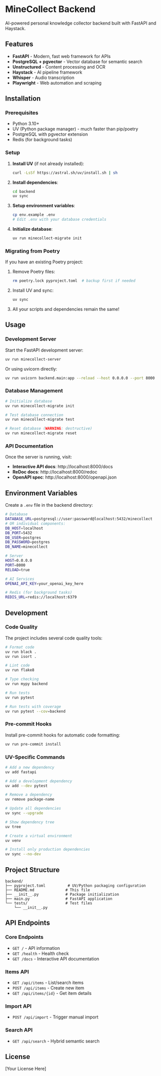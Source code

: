 # MineCollect Backend

AI-powered personal knowledge collector backend built with FastAPI and Haystack.

## Features

- **FastAPI** - Modern, fast web framework for APIs
- **PostgreSQL + pgvector** - Vector database for semantic search
- **Unstructured** - Content processing and OCR
- **Haystack** - AI pipeline framework
- **Whisper** - Audio transcription
- **Playwright** - Web automation and scraping

## Installation

### Prerequisites

- Python 3.10+
- UV (Python package manager) - much faster than pip/poetry
- PostgreSQL with pgvector extension
- Redis (for background tasks)

### Setup

1. **Install UV** (if not already installed):
   ```bash
   curl -LsSf https://astral.sh/uv/install.sh | sh
   ```

2. **Install dependencies**:
   ```bash
   cd backend
   uv sync
   ```

3. **Setup environment variables**:
   ```bash
   cp env.example .env
   # Edit .env with your database credentials
   ```

4. **Initialize database**:
   ```bash
   uv run minecollect-migrate init
   ```

### Migrating from Poetry

If you have an existing Poetry project:

1. Remove Poetry files:
   ```bash
   rm poetry.lock pyproject.toml  # backup first if needed
   ```

2. Install UV and sync:
   ```bash
   uv sync
   ```

3. All your scripts and dependencies remain the same!

## Usage

### Development Server

Start the FastAPI development server:

```bash
uv run minecollect-server
```

Or using uvicorn directly:

```bash
uv run uvicorn backend.main:app --reload --host 0.0.0.0 --port 8000
```

### Database Management

```bash
# Initialize database
uv run minecollect-migrate init

# Test database connection
uv run minecollect-migrate test

# Reset database (WARNING: destructive)
uv run minecollect-migrate reset
```

### API Documentation

Once the server is running, visit:
- **Interactive API docs**: http://localhost:8000/docs
- **ReDoc docs**: http://localhost:8000/redoc
- **OpenAPI spec**: http://localhost:8000/openapi.json

## Environment Variables

Create a `.env` file in the backend directory:

```bash
# Database
DATABASE_URL=postgresql://user:password@localhost:5432/minecollect
# OR individual components:
DB_HOST=localhost
DB_PORT=5432
DB_USER=postgres
DB_PASSWORD=postgres
DB_NAME=minecollect

# Server
HOST=0.0.0.0
PORT=8000
RELOAD=true

# AI Services
OPENAI_API_KEY=your_openai_key_here

# Redis (for background tasks)
REDIS_URL=redis://localhost:6379
```

## Development

### Code Quality

The project includes several code quality tools:

```bash
# Format code
uv run black .
uv run isort .

# Lint code
uv run flake8

# Type checking
uv run mypy backend

# Run tests
uv run pytest

# Run tests with coverage
uv run pytest --cov=backend
```

### Pre-commit Hooks

Install pre-commit hooks for automatic code formatting:

```bash
uv run pre-commit install
```

### UV-Specific Commands

```bash
# Add a new dependency
uv add fastapi

# Add a development dependency
uv add --dev pytest

# Remove a dependency
uv remove package-name

# Update all dependencies
uv sync --upgrade

# Show dependency tree
uv tree

# Create a virtual environment
uv venv

# Install only production dependencies
uv sync --no-dev
```

## Project Structure

```
backend/
├── pyproject.toml          # UV/Python packaging configuration
├── README.md              # This file
├── __init__.py            # Package initialization
├── main.py                # FastAPI application
└── tests/                 # Test files
    └── __init__.py
```

## API Endpoints

### Core Endpoints

- `GET /` - API information
- `GET /health` - Health check
- `GET /docs` - Interactive API documentation

### Items API

- `GET /api/items` - List/search items
- `POST /api/items` - Create new item
- `GET /api/items/{id}` - Get item details

### Import API

- `POST /api/import` - Trigger manual import

### Search API

- `GET /api/search` - Hybrid semantic search

## License

[Your License Here] 